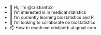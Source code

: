 - 👋 Hi, I’m @cristiantb2
- 👀 I’m interested in in medical statistics
- 🌱 I’m currently learning biostatistics and R
- 💞️ I’m looking to collaborate on biostatistics
- 📫 How to reach me cristiantb at gmail.com

<!---
cristiantb2/cristiantb2 is a ✨ special ✨ repository because its `README.md` (this file) appears on your GitHub profile.
You can click the Preview link to take a look at your changes.
--->
